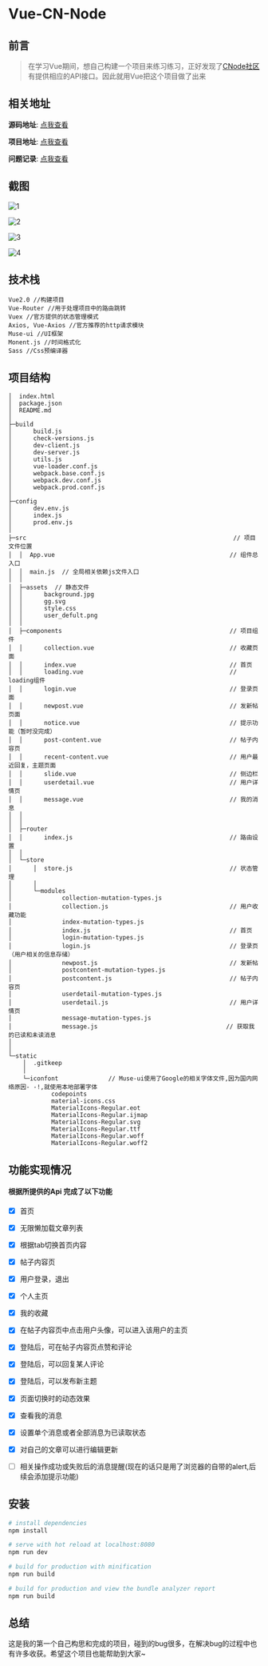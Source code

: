 # Vue-CN-Node 
## 前言
> 在学习Vue期间，想自己构建一个项目来练习练习，正好发现了[CNode社区](https://cnodejs.org/api)有提供相应的API接口。因此就用Vue把这个项目做了出来


## 相关地址
**源码地址**: [点我查看](https://github.com/spezz07/Vue-CN-Node)

**项目地址**: [点我查看](http://spezz07.info/vue/Vue-CN-Node/)

**问题记录**: [点我查看](http://spezz07.info/2017/08/07/记录下在写vue-cn-node时碰到的问题/)

## 截图
![1](https://raw.githubusercontent.com/spezz07/Vue-CN-Node/master/screenshot/1.png)

![2](https://raw.githubusercontent.com/spezz07/Vue-CN-Node/master/screenshot/2.png)

![3](https://raw.githubusercontent.com/spezz07/Vue-CN-Node/master/screenshot/3.png)

![4](https://raw.githubusercontent.com/spezz07/Vue-CN-Node/master/screenshot/4.png)


## 技术栈
```
Vue2.0 //构建项目
Vue-Router //用于处理项目中的路由跳转
Vuex //官方提供的状态管理模式
Axios, Vue-Axios //官方推荐的http请求模块
Muse-ui //UI框架
Monent.js //时间格式化
Sass //Css预编译器

```

## 项目结构
```
│  index.html  
│  package.json
│  README.md
│  
├─build
│      build.js
│      check-versions.js
│      dev-client.js
│      dev-server.js
│      utils.js
│      vue-loader.conf.js
│      webpack.base.conf.js
│      webpack.dev.conf.js
│      webpack.prod.conf.js
│      
├─config
│      dev.env.js
│      index.js
│      prod.env.js
│      
├─src                                                          // 项目文件位置
│  │  App.vue                                                 // 组件总入口 
│  │  main.js  // 全局相关依赖js文件入口
│  │  
│  ├─assets  // 静态文件
│  │      background.jpg
│  │      gg.svg
│  │      style.css
│  │      user_defult.png
│  │      
│  ├─components                                               // 项目组件
│  │      collection.vue                                      // 收藏页面
│  │      index.vue                                           // 首页
│  │      loading.vue                                         // loading组件
│  │      login.vue                                           // 登录页面
│  │      newpost.vue                                         // 发新帖页面
│  │      notice.vue                                          // 提示功能（暂时没完成）
│  │      post-content.vue                                    // 帖子内容页
│  │      recent-content.vue                                  // 用户最近回复，主题页面
│  │      slide.vue                                           // 侧边栏
│  │      userdetail.vue                                      // 用户详情页
│  │      message.vue                                         // 我的消息
│  │  
│  │  
│  ├─router
│  │      index.js                                            // 路由设置
│  │      
│  └─store
│      │  store.js                                            // 状态管理
│      │  
│      └─modules
│              collection-mutation-types.js
│              collection.js                                  // 用户收藏功能
│              index-mutation-types.js 
│              index.js                                       // 首页
│              login-mutation-types.js
│              login.js                                       // 登录页（用户相关的信息存储）
│              newpost.js                                     // 发新帖
│              postcontent-mutation-types.js
│              postcontent.js                                 // 帖子内容页
│              userdetail-mutation-types.js
│              userdetail.js                                  // 用户详情页
│              message-mutation-types.js                    
│              message.js                                    // 获取我的已读和未读消息
│
│              
└─static
    │  .gitkeep
    │  
    └─iconfont              // Muse-ui使用了Google的相关字体文件,因为国内网络原因- -!,就使用本地部署字体
            codepoints
            material-icons.css
            MaterialIcons-Regular.eot
            MaterialIcons-Regular.ijmap
            MaterialIcons-Regular.svg
            MaterialIcons-Regular.ttf
            MaterialIcons-Regular.woff
            MaterialIcons-Regular.woff2     
```

## 功能实现情况
#### 根据所提供的Api 完成了以下功能
 - [x] 首页
 - [x] 无限懒加载文章列表
 - [x] 根据tab切换首页内容
 - [x] 帖子内容页
 - [x] 用户登录，退出
 - [x] 个人主页
 - [x] 我的收藏
 - [x] 在帖子内容页中点击用户头像，可以进入该用户的主页
 - [x] 登陆后，可在帖子内容页点赞和评论
 - [x] 登陆后，可以回复某人评论
 - [x] 登陆后，可以发布新主题
 - [x] 页面切换时的动态效果
 - [x] 查看我的消息
 - [x] 设置单个消息或者全部消息为已读取状态
 - [x] 对自己的文章可以进行编辑更新
 - [ ] 相关操作成功或失败后的消息提醒(现在的话只是用了浏览器的自带的alert,后续会添加提示功能)

 
 
 ## 安装
 
 ``` bash
 # install dependencies
 npm install
 
 # serve with hot reload at localhost:8080
 npm run dev
 
 # build for production with minification
 npm run build
 
 # build for production and view the bundle analyzer report
 npm run build 
 ```
 
## 总结
这是我的第一个自己构思和完成的项目，碰到的bug很多，在解决bug的过程中也有许多收获。希望这个项目也能帮助到大家~
